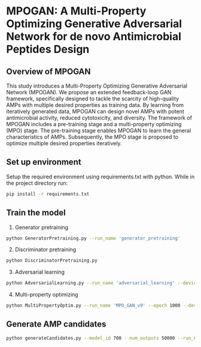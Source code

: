 # MPOGAN: A Multi-Property Optimizing Generative Adversarial Network for de novo Antimicrobial Peptides Design

## Overview of MPOGAN

This study introduces a Multi-Property Optimizing Generative Adversarial Network (MPOGAN). We propose an extended feedback-loop GAN framework, specifically designed to tackle the scarcity of high-quality AMPs with multiple desired properties as training data. By learning from iteratively generated data, MPOGAN can design novel AMPs with potent antimicrobial activity, reduced cytotoxicity, and diversity.
The framework of MPOGAN includes a pre-training stage and a multi-property optimizing (MPO) stage. The pre-training stage enables MPOGAN to learn the general characteristics of AMPs. 
Subsequently, the MPO stage is proposed to optimize multiple desired properties iteratively. 

## Set up environment

Setup the required environment using requirements.txt with python. While in the project directory run:

```bash
pip install -r requirements.txt
```

## Train the model

1. Generator pretraining

```bash
python GeneratorPretraining.py --run_name 'generator_pretraining'
```

2. Discriminator pretraining

```bash
python DiscriminatorPretraining.py
```

3. Adversarial learning

```bash
python AdversarialLearning.py --run_name 'adversarial_learning' --device 'cuda:0' --epoch 1000 --dis_lr 0.00005 --adv_d_steps 1 --adv_d_epochs 5
```

4. Multi-property optimizing

```bash
python MultiPropertyOptim.py --run_name 'MPO_GAN_v9' --epoch 1000 --device 'cuda:0' --dataset_max_size 1000 --epoch 700 --gen_lr 0.00005 --dis_lr 0.00005 --ur 0.25 --ugr 0.7 --with_toxin 1 --with_cdhit 1 --with_stable_update 1 --amp_threshold 0.8 --toxin_threshold 0.7 --cdhit_threshold 0.6
```

## Generate AMP candidates

```bash
python generateCandidates.py --model_id 700 --num_outputs 50000 --run_name MPOGAN_finetuning
```


